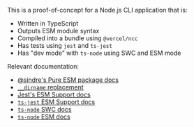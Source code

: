 This is a proof-of-concept for a Node.js CLI application that is:

* Written in TypeScript
* Outputs ESM module syntax
* Compiled into a bundle using `@vercel/ncc`
* Has tests using `jest` and `ts-jest`
* Has "dev mode" with `ts-node` using SWC and ESM mode

Relevant documentation:

* [@sindre's Pure ESM package docs](https://gist.github.com/sindresorhus/a39789f98801d908bbc7ff3ecc99d99c)
* [`__dirname` replacement](https://blog.logrocket.com/alternatives-dirname-node-js-es-modules/)
* [Jest's ESM Support docs](https://jestjs.io/docs/ecmascript-modules)
* [`ts-jest` ESM Support docs](https://kulshekhar.github.io/ts-jest/docs/guides/esm-support/)
* [`ts-node` SWC docs](https://typestrong.org/ts-node/docs/swc)
* [`ts-node` ESM docs](https://typestrong.org/ts-node/docs/imports#native-ecmascript-modules)
